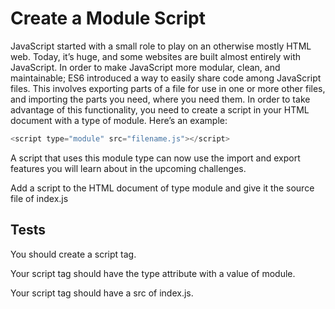 # Create a Module Script

JavaScript started with a small role to play on an otherwise mostly HTML web. Today, it’s huge, and some websites are built almost entirely with JavaScript. In order to make JavaScript more modular, clean, and maintainable; ES6 introduced a way to easily share code among JavaScript files. This involves exporting parts of a file for use in one or more other files, and importing the parts you need, where you need them. In order to take advantage of this functionality, you need to create a script in your HTML document with a type of module. Here’s an example:

```javascript
<script type="module" src="filename.js"></script>
```

A script that uses this module type can now use the import and export features you will learn about in the upcoming challenges.

Add a script to the HTML document of type module and give it the source file of index.js

## Tests

You should create a script tag.

Your script tag should have the type attribute with a value of module.

Your script tag should have a src of index.js.